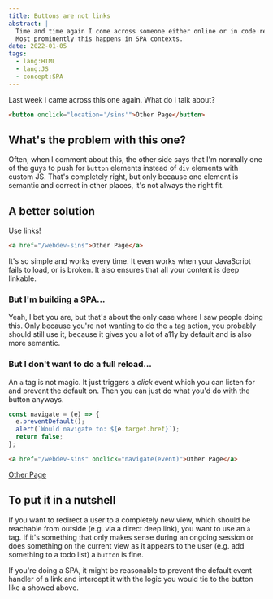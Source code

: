 ```yaml
---
title: Buttons are not links
abstract: |
  Time and time again I come across someone either online or in code review who uses a button instead of a link.
  Most prominently this happens in SPA contexts.
date: 2022-01-05
tags:
  - lang:HTML
  - lang:JS
  - concept:SPA
---
```


Last week I came across this one again. What do I talk about?

```html
<button onclick="location='/sins'">Other Page</button>
```

## What's the problem with this one?

Often, when I comment about this, the other side says that I'm normally one of the guys to push for `button` elements instead of `div` elements with custom JS.
That's completely right, but only because one element is semantic and correct in other places, it's not always the right fit.

## A better solution

Use links!

```html
<a href="/webdev-sins">Other Page</a>
```

It's so simple and works every time. It even works when your JavaScript fails to load, or is broken.
It also ensures that all your content is deep linkable.

### But I'm building a SPA...

Yeah, I bet you are, but that's about the only case where I saw people doing this.
Only because you're not wanting to do the `a` tag action, you probably should still use it, because it gives you a lot of a11y by default and is also more semantic.

### But I don't want to do a full reload...

An `a` tag is not magic. It just triggers a _click_ event which you can listen for and prevent the default on. Then you can just do what you'd do with the button anyways.

```js
const navigate = (e) => {
  e.preventDefault();
  alert(`Would navigate to: ${e.target.href}`);
  return false;
};
```

```html
<a href="/webdev-sins" onclick="navigate(event)">Other Page</a>
```

<script>
const navigate = (e) => {
  e.preventDefault();
  alert(`Would navigate to: ${e.target.href}`);
  return false;
};
</script>
<a href="/webdev-sins" onclick="navigate(event)">Other Page</a>

## To put it in a nutshell

If you want to redirect a user to a completely new view, which should be reachable from outside (e.g. via a direct deep link), you want to use an `a` tag. If it's something that only makes sense during an ongoing session or does something on the current view as it appears to the user (e.g. add something to a todo list) a `button` is fine.

If you're doing a SPA, it might be reasonable to prevent the default event handler of a link and intercept it with the logic you would tie to the button like a showed above.

